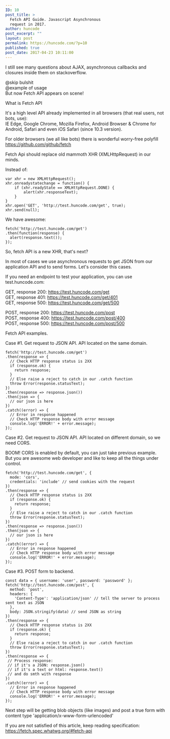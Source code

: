 ```yaml
---
ID: 10
post_title: >
  Fetch API Guide. Javascript Asynchronous
  request in 2017.
author: huncode
post_excerpt: ""
layout: post
permalink: https://huncode.com/?p=10
published: true
post_date: 2017-04-23 10:11:00
---
```

<div class="kg-card-markdown"><p>I still see many questions about AJAX, asynchronous callbacks and closures inside them on stackoverflow.</p>
<p>@skip bulshit<br>
@example of usage<br>
But now Fetch API appears on scene!</p>
<p>What is Fetch API</p>
<p>It's a high level API already implemented in all browsers (that real users, not bots, use):<br>
IE Edge, Google Chrome, Mozilla Firefox, Android Browser &amp; Chrome for Android, Safari and even iOS Safari (since 10.3 version).</p>
<p>For older browsers (we all like bots) there is wonderful worry-free polyfill <a href="https://github.com/github/fetch">https://github.com/github/fetch</a></p>
<p>Fetch Api should replace old mammoth XHR (XMLHttpRequest) in our minds.</p>
<p>Instead of:</p>
<pre><code>var xhr = new XMLHttpRequest();  
xhr.onreadystatechange = function() {  
    if (xhr.readyState == XMLHttpRequest.DONE) {
        alert(xhr.responseText);
    }
}
xhr.open('GET', 'http://test.huncode.com/get', true);  
xhr.send(null);
</code></pre>
<p>We have awesome:</p>
<pre><code>fetch('http://test.huncode.com/get')  
.then(function(response) {
  alert(response.text());
});
</code></pre>
<p>So, fetch API is a new XHR, that's next?</p>
<p>In most of cases we use asynchronous requests to get JSON from our application API and to send forms. Let's consider this cases.</p>
<p>If you need an endpoint to test your application, you can use test.huncode.com:</p>
<p>GET, response 200: <a href="https://test.huncode.com/get">https://test.huncode.com/get</a><br>
GET, response 401: <a href="https://test.huncode.com/get/401">https://test.huncode.com/get/401</a><br>
GET, response 500: <a href="https://test.huncode.com/get/500">https://test.huncode.com/get/500</a></p>
<p>POST, response 200: <a href="https://test.huncode.com/post">https://test.huncode.com/post</a><br>
POST, response 400: <a href="https://test.huncode.com/post/400">https://test.huncode.com/post/400</a><br>
POST, response 500: <a href="https://test.huncode.com/post/500">https://test.huncode.com/post/500</a></p>
<p>Fetch API examples.</p>
<p>Case #1. Get request to JSON API. API located on the same domain.</p>
<pre><code>fetch('http://test.huncode.com/get')  
.then(response =&gt; {
  // Check HTTP response status is 2XX
  if (response.ok) {
    return response;
  }
  // Else raise a reject to catch in our .catch function
  throw Error(response.statusText);
})
.then(response =&gt; response.json())
.then(json =&gt; {
  // our json is here
})
.catch((error) =&gt; {
  // Error in response happened
  // Check HTTP response body with error message
  console.log('ERROR!' + error.message);
});
</code></pre>
<p>Case #2. Get request to JSON API. API located on different domain, so we need CORS.</p>
<p>BOOM! CORS is enabled by default, you can just take previous example.<br>
But you are awesome web developer and like to keep all the things under control.</p>
<pre><code>fetch('http://test.huncode.com/get', {  
  mode: 'cors',
  credentials: 'include' // send cookies with the request
})
.then(response =&gt; {
  // Check HTTP response status is 2XX
  if (response.ok) {
    return response;
  }
  // Else raise a reject to catch in our .catch function
  throw Error(response.statusText);
})
.then(response =&gt; response.json())
.then(json =&gt; {
  // our json is here
})
.catch((error) =&gt; {
  // Error in response happened
  // Check HTTP response body with error message
  console.log('ERROR!' + error.message);
});
</code></pre>
<p>Case #3. POST form to backend.</p>
<pre><code>const data = { username: 'user', password: 'password' };  
fetch('http://test.huncode.com/post', {  
  method: 'post',
  headers: {
    'Content-Type': 'application/json' // tell the server to process sent text as JSON
  },
  body: JSON.stringify(data) // send JSON as string
})
.then(response =&gt; {
  // Check HTTP response status is 2XX
  if (response.ok) {
    return response;
  }
  // Else raise a reject to catch in our .catch function
  throw Error(response.statusText);
})
.then(response =&gt; {
 // Process response:
 // if it's a JSON: response.json()
 // if it's a text or html: response.text()
 // and do smth with response
})
.catch((error) =&gt; {
  // Error in response happened
  // Check HTTP response body with error message
  console.log('ERROR!' + error.message);
});
</code></pre>
<p>Next step will be getting blob objects (like images) and post a true form with content type 'application/x-www-form-urlencoded'</p>
<p>If you are not satisfied of this article, keep reading specification: <a href="https://fetch.spec.whatwg.org/#fetch-api">https://fetch.spec.whatwg.org/#fetch-api</a></p>
</div>